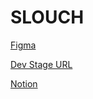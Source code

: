 # SLOUCH
[Figma](https://www.figma.com/file/Q9LctyjYZ50QJDUgomrNRd/Slouch?node-id=0%3A1)

[Dev Stage URL](https://slouch-dev.netlify.app/)

[Notion](https://www.notion.so/Slouch-b89b782005ca4e1b8d3c697af24faf39)
